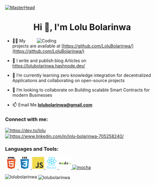[![MasterHead](https://user-images.githubusercontent.com/10498744/210012254-234538ff-d198-48aa-8964-37e6fd45d227.gif)](https://lolubolarinwa.com)
<h1 align="center">Hi 👋, I'm Lolu Bolarinwa</h1>
<img align="right" alt="Coding" width="400" src="https://cdn.dribbble.com/users/1162077/screenshots/3848914/programmer.gif">

- 👨‍💻 My projects are available at [https://github.com/LoluBolarinwa/](https://github.com/LoluBolarinwa/)

- 📝 I write and publish blog Articles on https://lolubolarinwa.hashnode.dev/
- 🌱 I’m currently learning zero knowledge integration for decentralized Applications and collaborating on open-source projects
- 💞️ I’m looking to collaborate on Building scalable Smart Contracts for modern Businesses
- 📫 Email Me **lolubolarinwa@gmail.com**

<h3 align="left">Connect with me:</h3>
<p align="left">
<a href="https://dev.to/https://dev.to/lolu" target="blank"><img align="center" src="https://raw.githubusercontent.com/rahuldkjain/github-profile-readme-generator/master/src/images/icons/Social/devto.svg" alt="https://dev.to/lolu" height="30" width="40" /></a>
<a href="https://linkedin.com/in/https://www.linkedin.com/in/lolu-bolarinwa-705258240/" target="blank"><img align="center" src="https://raw.githubusercontent.com/rahuldkjain/github-profile-readme-generator/master/src/images/icons/Social/linked-in-alt.svg" alt="https://www.linkedin.com/in/lolu-bolarinwa-705258240/" height="30" width="40" /></a>
</p>

<h3 align="left">Languages and Tools:</h3>


<p align="left"> 
  <a href="https://www.w3.org/html/" target="_blank" rel="noreferrer"> <img src="https://raw.githubusercontent.com/devicons/devicon/master/icons/html5/html5-original-wordmark.svg" alt="html5" width="40" height="40"/> </a>   <a href="https://www.w3schools.com/css/" target="_blank" rel="noreferrer"> <img src="https://raw.githubusercontent.com/devicons/devicon/master/icons/css3/css3-original-wordmark.svg" alt="css3" width="40" height="40"/> </a> <a href="https://developer.mozilla.org/en-US/docs/Web/JavaScript" target="_blank" rel="noreferrer"> <img src="https://raw.githubusercontent.com/devicons/devicon/master/icons/javascript/javascript-original.svg" alt="javascript" width="40" height="40"/> </a>  <a href="https://reactjs.org/" target="_blank" rel="noreferrer"> <img src="https://raw.githubusercontent.com/devicons/devicon/master/icons/react/react-original-wordmark.svg" alt="react" width="40" height="40"/> </a>
<a href="https://nodejs.org" target="_blank" rel="noreferrer"> <img src="https://raw.githubusercontent.com/devicons/devicon/master/icons/nodejs/nodejs-original-wordmark.svg" alt="nodejs" width="40" height="40"/> </a>  <a href="https://mochajs.org" target="_blank" rel="noreferrer"> <img src="https://www.vectorlogo.zone/logos/mochajs/mochajs-icon.svg" alt="mocha" width="40" height="40"/> </a>  </p>

<p><img align="left" src="https://github-readme-stats.vercel.app/api/top-langs?username=lolubolarinwa&show_icons=true&locale=en&layout=compact&theme=tokyonight" alt="lolubolarinwa" /></p> 

<p>&nbsp;<img align="center" src="https://github-readme-stats.vercel.app/api?username=lolubolarinwa&hide=contribs,pr,issues&show_icons=true&theme=tokyonight&locale=en" alt="lolubolarinwa" /></p>


<!---
LoluBolarinwa/LoluBolarinwa is a ✨ special ✨ repository because its `README.md` (this file) appears on your GitHub profile.
You can click the Preview link to take a look at your changes.
--->

